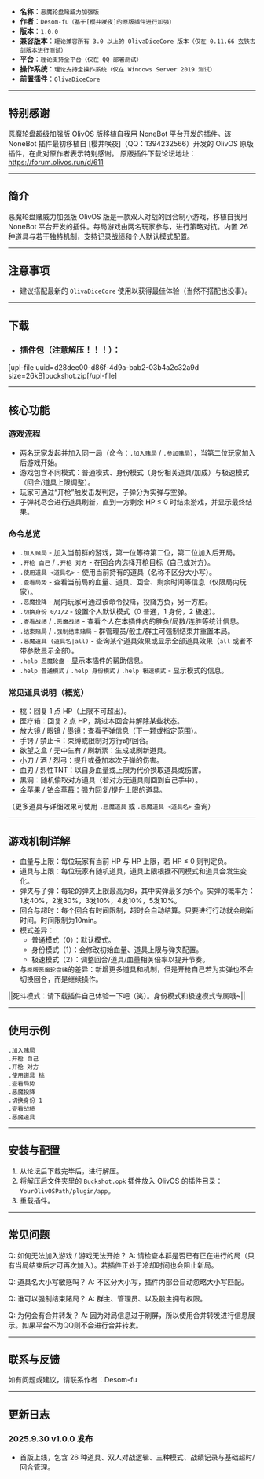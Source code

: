 - **名称**：`恶魔轮盘赌威力加强版`
- **作者**：`Desom-fu（基于[樱井咲夜]的原版插件进行加强）`
- **版本**：`1.0.0`
- **兼容版本**：`理论兼容所有 3.0 以上的 OlivaDiceCore 版本（仅在 0.11.66 玄铁古剑版本进行测试）`
- **平台**：`理论支持全平台（仅在 QQ 部署测试）`
- **操作系统**：`理论支持全操作系统（仅在 Windows Server 2019 测试）`
- **前置插件**：`OlivaDiceCore`

---

## 特别感谢

恶魔轮盘超级加强版 OlivOS 版移植自我用 NoneBot 平台开发的插件。该 NoneBot 插件最初移植自 [樱井咲夜]（QQ：1394232566）开发的 OlivOS 原版插件，在此对原作者表示特别感谢。
原版插件下载论坛地址：https://forum.olivos.run/d/611

---

## 简介

恶魔轮盘赌威力加强版 OlivOS 版是一款双人对战的回合制小游戏，移植自我用 NoneBot 平台开发的插件。每局游戏由两名玩家参与，进行策略对抗。内置 26 种道具与若干独特机制，支持记录战绩和个人默认模式配置。

---

## 注意事项

- 建议搭配最新的 `OlivaDiceCore` 使用以获得最佳体验（当然不搭配也没事）。

---

## 下载

- ### 插件包（注意解压！！！）：
[upl-file uuid=d28dee00-d86f-4d9a-bab2-03b4a2c32a9d size=26kB]buckshot.zip[/upl-file]

---

## 核心功能

### 游戏流程
- 两名玩家发起并加入同一局（命令：`.加入赌局` / `.参加赌局`），当第二位玩家加入后游戏开始。
- 游戏包含不同模式：普通模式、身份模式（身份相关道具/加成）与极速模式（回合/道具上限调整）。
- 玩家可通过“开枪”触发击发判定，子弹分为实弹与空弹。
- 子弹耗尽会进行道具刷新，直到一方剩余 HP ≤ 0 时结束游戏，并显示最终结果。

### 命令总览
- `.加入赌局` - 加入当前群的游戏，第一位等待第二位，第二位加入后开局。
- `.开枪 自己` / `.开枪 对方` - 在回合内选择开枪目标（自己或对方）。
- `.使用道具 <道具名>` - 使用当前持有的道具（名称不区分大小写）。
- `.查看局势` - 查看当前局的血量、道具、回合、剩余时间等信息（仅限局内玩家）。
- `.恶魔投降` - 局内玩家可通过该命令投降，投降方负，另一方胜。
- `.切换身份 0/1/2` - 设置个人默认模式（0 普通，1 身份，2 极速）。
- `.查看战绩` / `.恶魔战绩` - 查看个人在本插件内的胜负/局数/连胜等统计信息。
- `.结束赌局` / `.强制结束赌局` - 群管理员/骰主/群主可强制结束并重置本局。
- `.恶魔道具 (道具名|all)` - 查询某个道具效果或显示全部道具效果（`all` 或者不带参数显示全部）。
- `.help 恶魔轮盘` - 显示本插件的帮助信息。
- `.help 普通模式` / `.help 身份模式` / `.help 极速模式` - 显示模式的信息。

### 常见道具说明（概览）
- 桃：回复 1 点 HP（上限不可超出）。
- 医疗箱：回复 2 点 HP，跳过本回合并解除某些状态。
- 放大镜 / 眼镜 / 墨镜：查看子弹信息（下一颗或指定范围）。
- 手铐 / 禁止卡：束缚或限制对方行动/回合。
- 欲望之盒 / 无中生有 / 刷新票：生成或刷新道具。
- 小刀 / 酒 / 烈弓：提升或叠加本次子弹的伤害。
- 血刃 / 烈性TNT：以自身血量或上限为代价换取道具或伤害。
- 黑洞：随机偷取对方道具（若对方无道具则回到自己手中）。
- 金苹果 / 铂金草莓：强力回复/提升上限的道具。

（更多道具与详细效果可使用 `.恶魔道具` 或 `.恶魔道具 <道具名>` 查询）

---

## 游戏机制详解

- 血量与上限：每位玩家有当前 HP 与 HP 上限，若 HP ≤ 0 则判定负。
- 道具与上限：每位玩家有随机道具，道具上限根据不同模式和道具会发生变化。
- 弹夹与子弹：每轮的弹夹上限最高为8，其中实弹最多为5个。实弹的概率为：1发40%，2发30%，3发10%，4发10%，5发10%。
- 回合与超时：每个回合有时间限制，超时会自动结算。只要进行行动就会刷新时间。时间限制为10min。
- 模式差异：
  - 普通模式（0）：默认模式。
  - 身份模式（1）：会修改初始血量、道具上限与弹夹配置。
  - 极速模式（2）：调整回合/道具/血量相关倍率以提升节奏。
- 与`原版恶魔轮盘赌`的差异：新增更多道具和机制，但是开枪自己若为实弹也不会切换回合，而是继续操作。

||死斗模式：请下载插件自己体验一下吧（笑）。身份模式和极速模式专属哦~||

---

## 使用示例

```
.加入赌局
.开枪 自己
.开枪 对方
.使用道具 桃
.查看局势
.恶魔投降
.切换身份 1
.查看战绩
.恶魔道具
```

---

## 安装与配置

1. 从论坛后下载完毕后，进行解压。
2. 将解压后文件夹里的 `Buckshot.opk` 插件放入 OlivOS 的插件目录：`YourOlivOSPath/plugin/app`。
2. 重载插件。

---

## 常见问题

Q: 如何无法加入游戏 / 游戏无法开始？
A: 请检查本群是否已有正在进行的局（只有当局结束后才可再次加入）。若插件正处于冷却时间也会阻止新局。

Q: 道具名大小写敏感吗？
A: 不区分大小写，插件内部会自动忽略大小写匹配。

Q: 谁可以强制结束赌局？
A: 群主、管理员、以及骰主拥有权限。

Q: 为何会有合并转发？
A: 因为对局信息过于刷屏，所以使用合并转发进行信息展示。如果平台不为QQ则不会进行合并转发。

---

## 联系与反馈

如有问题或建议，请联系作者：Desom-fu

---

## 更新日志

### 2025.9.30 v1.0.0 发布
- 首版上线，包含 26 种道具、双人对战逻辑、三种模式、战绩记录与基础超时/回合管理。